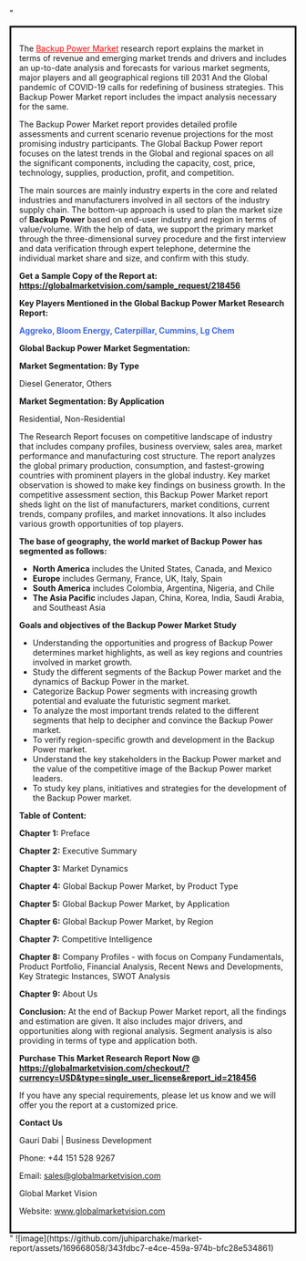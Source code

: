 "<div style='border: 3px solid black; padding: 1em;'>

The <a style='color: #ff0000;' href='https://globalmarketvision.com/reports/global-backup-power-market/218456'>Backup Power Market</a> research report explains the market in terms of revenue and emerging market trends and drivers and includes an up-to-date analysis and forecasts for various market segments, major players and all geographical regions till 2031 And the Global pandemic of COVID-19 calls for redefining of business strategies. This Backup Power Market report includes the impact analysis necessary for the same.

The Backup Power Market report provides detailed profile assessments and current scenario revenue projections for the most promising industry participants. The Global Backup Power report focuses on the latest trends in the Global and regional spaces on all the significant components, including the capacity, cost, price, technology, supplies, production, profit, and competition.

The main sources are mainly industry experts in the core and related industries and manufacturers involved in all sectors of the industry supply chain. The bottom-up approach is used to plan the market size of <strong>Backup Power</strong> based on end-user industry and region in terms of value/volume. With the help of data, we support the primary market through the three-dimensional survey procedure and the first interview and data verification through expert telephone, determine the individual market share and size, and confirm with this study.

<strong>Get a Sample Copy of the Report at:</strong><strong> <a style='color: #ff0000;' href='https://globalmarketvision.com/sample_request/218456?utm_source=linkedinPulse&utm_medium=Juhi&utm_campaign=Juhi'><strong>https://globalmarketvision.com/sample_request/218456</strong></a></strong>

<strong>Key Players Mentioned in the Global Backup Power Market Research Report:</strong>

<strong style='color: #4169e1;'>Aggreko, Bloom Energy, Caterpillar, Cummins, Lg Chem</strong>

<strong>Global Backup Power Market Segmentation:</strong>

<strong>Market Segmentation: By Type</strong>

Diesel Generator, Others

<strong>Market Segmentation: By Application</strong>

Residential, Non-Residential

The Research Report focuses on competitive landscape of industry that includes company profiles, business overview, sales area, market performance and manufacturing cost structure. The report analyzes the global primary production, consumption, and fastest-growing countries with prominent players in the global industry. Key market observation is showed to make key findings on business growth. In the competitive assessment section, this Backup Power Market report sheds light on the list of manufacturers, market conditions, current trends, company profiles, and market innovations. It also includes various growth opportunities of top players.

<strong>The base of geography, the world market of Backup Power has segmented as follows:</strong>
<ul>
  <li><strong>North America</strong> includes the United States, Canada, and Mexico</li>
  <li><strong>Europe</strong> includes Germany, France, UK, Italy, Spain</li>
  <li><strong>South America</strong> includes Colombia, Argentina, Nigeria, and Chile</li>
  <li><strong>The Asia Pacific</strong> includes Japan, China, Korea, India, Saudi Arabia, and Southeast Asia</li>
</ul>
<strong>Goals and objectives of the Backup Power Market Study</strong>
<ul>
  <li>Understanding the opportunities and progress of Backup Power determines market highlights, as well as key regions and countries involved in market growth.</li>
  <li>Study the different segments of the Backup Power market and the dynamics of Backup Power in the market.</li>
  <li>Categorize Backup Power segments with increasing growth potential and evaluate the futuristic segment market.</li>
  <li>To analyze the most important trends related to the different segments that help to decipher and convince the Backup Power market.</li>
  <li>To verify region-specific growth and development in the Backup Power market.</li>
  <li>Understand the key stakeholders in the Backup Power market and the value of the competitive image of the Backup Power market leaders.</li>
  <li>To study key plans, initiatives and strategies for the development of the Backup Power market.</li>
</ul>
<strong>Table of Content:</strong>

<strong>Chapter 1:</strong> Preface

<strong>Chapter 2:</strong> Executive Summary

<strong>Chapter 3:</strong> Market Dynamics

<strong>Chapter 4:</strong> Global Backup Power Market, by Product Type

<strong>Chapter 5:</strong> Global Backup Power Market, by Application

<strong>Chapter 6:</strong> Global Backup Power Market, by Region

<strong>Chapter 7:</strong> Competitive Intelligence

<strong>Chapter 8:</strong> Company Profiles - with focus on Company Fundamentals, Product Portfolio, Financial Analysis, Recent News and Developments, Key Strategic Instances, SWOT Analysis

<strong>Chapter 9:</strong> About Us

<strong>Conclusion:</strong> At the end of Backup Power Market report, all the findings and estimation are given. It also includes major drivers, and opportunities along with regional analysis. Segment analysis is also providing in terms of type and application both.

<strong>Purchase This Market Research Report Now @</strong><strong> <strong><a style='color: #ff0000;' href='https://globalmarketvision.com/checkout/?currency=USD&type=single_user_license&report_id=218456?utm_source=linkedinPulse&utm_medium=Juhi&utm_campaign=Juhi'>https://globalmarketvision.com/checkout/?currency=USD&type=single_user_license&report_id=218456</a></strong>
</strong>

If you have any special requirements, please let us know and we will offer you the report at a customized price.

<strong>Contact Us</strong>

Gauri Dabi | Business Development

Phone: +44 151 528 9267

Email: <a href='mailto:sales@globalmarketvision.com'>sales@globalmarketvision.com</a>

Global Market Vision

Website: <a href='http://www.globalmarketvision.com/'>www.globalmarketvision.com</a>

</div>"
![image](https://github.com/juhiparchake/market-report/assets/169668058/343fdbc7-e4ce-459a-974b-bfc28e534861)
